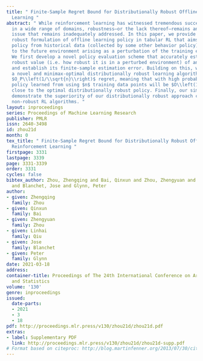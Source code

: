 ```yaml
---
title: " Finite-Sample Regret Bound for Distributionally Robust Offline Tabular Reinforcement
  Learning "
abstract: " While reinforcement learning has witnessed tremendous success recently
  in a wide range of domains, robustness–or the lack thereof–remains an important
  issue that remains inadequately addressed. In this paper, we provide a distributionally
  robust formulation of offline learning policy in tabular RL that aims to learn a
  policy from historical data (collected by some other behavior policy) that is robust
  to the future environment arising as a perturbation of the training environment.
  We first develop a novel policy evaluation scheme that accurately estimates the
  robust value (i.e. how robust it is in a perturbed environment) of any given policy
  and establish its finite-sample estimation error. Building on this, we then develop
  a novel and minimax-optimal distributionally robust learning algorithm that achieves
  $O_P\\left(1/\\sqrt{n}\\right)$ regret, meaning that with high probability, the
  policy learned from using $n$ training data points will be $O\\left(1/\\sqrt{n}\\right)$
  close to the optimal distributionally robust policy. Finally, our simulation results
  demonstrate the superiority of our distributionally robust approach compared to
  non-robust RL algorithms. "
layout: inproceedings
series: Proceedings of Machine Learning Research
publisher: PMLR
issn: 2640-3498
id: zhou21d
month: 0
tex_title: " Finite-Sample Regret Bound for Distributionally Robust Offline Tabular
  Reinforcement Learning "
firstpage: 3331
lastpage: 3339
page: 3331-3339
order: 3331
cycles: false
bibtex_author: Zhou, Zhengqing and Bai, Qinxun and Zhou, Zhengyuan and Qiu, Linhai
  and Blanchet, Jose and Glynn, Peter
author:
- given: Zhengqing
  family: Zhou
- given: Qinxun
  family: Bai
- given: Zhengyuan
  family: Zhou
- given: Linhai
  family: Qiu
- given: Jose
  family: Blanchet
- given: Peter
  family: Glynn
date: 2021-03-18
address: 
container-title: Proceedings of The 24th International Conference on Artificial Intelligence
  and Statistics
volume: '130'
genre: inproceedings
issued:
  date-parts:
  - 2021
  - 3
  - 18
pdf: http://proceedings.mlr.press/v130/zhou21d/zhou21d.pdf
extras:
- label: Supplementary PDF
  link: http://proceedings.mlr.press/v130/zhou21d/zhou21d-supp.pdf
# Format based on citeproc: http://blog.martinfenner.org/2013/07/30/citeproc-yaml-for-bibliographies/
---
```


